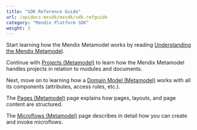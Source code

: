 ```yaml
---
title: "SDK Reference Guide"
url: /apidocs-mxsdk/mxsdk/sdk-refguide
category: "Mendix Platform SDK"
weight: 3
---
```


Start learning how the Mendix Metamodel works by reading [Understanding the Mendix Metamodel](understanding-the-metamodel).

Continue with [Projects (Metamodel)](projects-metamodel) to learn how the Mendix Metamodel handles projects in relation to modules and documents.

Next, move on to learning how a [Domain Model (Metamodel)](domain-model-metamodel)  works with all its components (attributes, access rules, etc.).

The [Pages (Metamodel)](pages-metamodel) page explains how pages, layouts, and page content are structured.

The [Microflows (Metamodel)](microflows-metamodel) page describes in detail how you can create and invoke microflows. 
